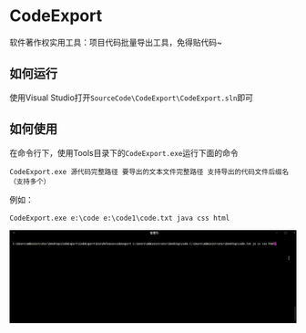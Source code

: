 # CodeExport
软件著作权实用工具：项目代码批量导出工具，免得贴代码~

## 如何运行

使用Visual Studio打开`SourceCode\CodeExport\CodeExport.sln`即可

## 如何使用

在命令行下，使用Tools目录下的`CodeExport.exe`运行下面的命令

```
CodeExport.exe 源代码完整路径 要导出的文本文件完整路径 支持导出的代码文件后缀名（支持多个）
```
例如：
```
CodeExport.exe e:\code e:\code1\code.txt java css html
```

![](run2.gif)
